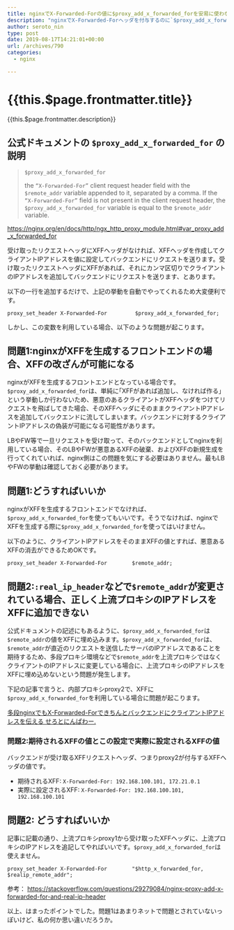 ```yaml
---
title: nginxでX-Forwarded-Forの値に$proxy_add_x_forwarded_forを安易に使わない方が良い
description: "nginxでX-Forwarded-Forヘッダを付与するのに`$proxy_add_x_forwarded_for`という便利な変数がありますが、迂闊に設定するとちょっと危ないのでメモします。"
author: seroto_nin
type: post
date: 2019-08-17T14:21:01+00:00
url: /archives/790
categories:
  - nginx

---
```

# {{this.$page.frontmatter.title}}

{{this.$page.frontmatter.description}}

<!--more-->

## 公式ドキュメントの `$proxy_add_x_forwarded_for` の説明

> `$proxy_add_x_forwarded_for`
>
> the `“X-Forwarded-For”` client request header field with the `$remote_addr` variable appended to it, separated by a comma. If the `“X-Forwarded-For”` field is not present in the client request header, the `$proxy_add_x_forwarded_for` variable is equal to the `$remote_addr` variable.

<https://nginx.org/en/docs/http/ngx_http_proxy_module.html#var_proxy_add_x_forwarded_for>

受け取ったリクエストヘッダにXFFヘッダがなければ、XFFヘッダを作成してクライアントIPアドレスを値に設定してバックエンドにリクエストを送ります。受け取ったリクエストヘッダにXFFがあれば、それにカンマ区切りでクライアントのIPアドレスを追加してバックエンドにリクエストを送ります、とあります。

以下の一行を追加するだけで、上記の挙動を自動でやってくれるため大変便利です。

`proxy_set_header X-Forwarded-For         $proxy_add_x_forwarded_for;`

しかし、この変数を利用している場合、以下のような問題が起こります。

## 問題1:nginxがXFFを生成するフロントエンドの場合、XFFの改ざんが可能になる

nginxがXFFを生成するフロントエンドとなっている場合です。 `$proxy_add_x_forwarded_for`は、単純に｢XFFがあれば追加し、なければ作る｣という挙動しか行わないため、悪意のあるクライアントがXFFヘッダをつけてリクエストを飛ばしてきた場合、そのXFFヘッダにそのままクライアントIPアドレスを追加してバックエンドに流してしまいます。バックエンドに対するクライアントIPアドレスの偽装が可能になる可能性があります。

LBやFW等で一旦リクエストを受け取って、そのバックエンドとしてnginxを利用している場合、そのLBやFWが悪意あるXFFの破棄、およびXFFの新規生成を行ってくれていれば、nginx側はこの問題を気にする必要はありません。最もLBやFWの挙動は確認しておく必要があります。

## 問題1:どうすればいいか

nginxがXFFを生成するフロントエンドでなければ、`$proxy_add_x_forwarded_for`を使ってもいいです。そうでなければ、nginxでXFFを生成する際に`$proxy_add_x_forwarded_for`を使ってはいけません。

以下のように、クライアントIPアドレスをそのままXFFの値とすれば、悪意あるXFFの消去ができるためOKです。

`proxy_set_header X-Forwarded-For        $remote_addr;`

## 問題2:`:real_ip_header`などで`$remote_addr`が変更されている場合、正しく上流プロキシのIPアドレスをXFFに追加できない

公式ドキュメントの記述にもあるように、`$proxy_add_x_forwarded_for`は`$remote_addr`の値をXFFに埋め込みます。`$proxy_add_x_forwarded_for`は、`$remote_addr`が直近のリクエストを送信したサーバのIPアドレスであることを期待するため、多段プロキシ環境などで`$remote_addr`を上流プロキシではなくクライアントのIPアドレスに変更している場合に、上流プロキシのIPアドレスをXFFに埋め込めないという問題が発生します。

下記の記事で言うと、内部プロキシproxy2で、XFFに`$proxy_add_x_forwarded_for`を利用している場合に問題が起こります。

[多段nginxでもX-Forwarded-ForできちんとバックエンドにクライアントIPアドレスを伝える せろとにんぱわー.](https://www.serotoninpower.club/archives/780)

### 問題2:期待されるXFFの値とこの設定で実際に設定されるXFFの値

バックエンドが受け取るXFFリクエストヘッダ、つまりproxy2が付与するXFFヘッダの値です。

* 期待されるXFF: `X-Forwarded-For: 192.168.100.101, 172.21.0.1`
* 実際に設定されるXFF: `X-Forwarded-For: 192.168.100.101, 192.168.100.101`

## 問題2: どうすればいいか

記事に記載の通り、上流プロキシproxy1から受け取ったXFFヘッダに、上流プロキシのIPアドレスを追記してやればいいです。`$proxy_add_x_forwarded_for`は使えません。

`proxy_set_header X-Forwarded-For        "$http_x_forwarded_for, $realip_remote_addr";`

参考： <https://stackoverflow.com/questions/29279084/nginx-proxy-add-x-forwarded-for-and-real-ip-header>

以上、はまったポイントでした。問題1はあまりネットで問題とされていないっぽいけど、私の何か思い違いだろうか。
